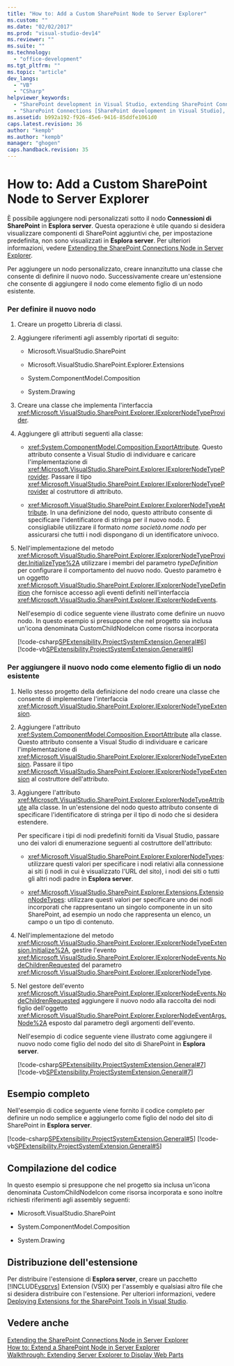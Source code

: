 ```yaml
---
title: "How to: Add a Custom SharePoint Node to Server Explorer"
ms.custom: ""
ms.date: "02/02/2017"
ms.prod: "visual-studio-dev14"
ms.reviewer: ""
ms.suite: ""
ms.technology: 
  - "office-development"
ms.tgt_pltfrm: ""
ms.topic: "article"
dev_langs: 
  - "VB"
  - "CSharp"
helpviewer_keywords: 
  - "SharePoint development in Visual Studio, extending SharePoint Connections node in Server Explorer"
  - "SharePoint Connections [SharePoint development in Visual Studio], creating a new node type"
ms.assetid: b992a192-f926-45e6-9416-85ddfe1061d0
caps.latest.revision: 36
author: "kempb"
ms.author: "kempb"
manager: "ghogen"
caps.handback.revision: 35
---
```

# How to: Add a Custom SharePoint Node to Server Explorer
  È possibile aggiungere nodi personalizzati sotto il nodo **Connessioni di SharePoint** in **Esplora server**.  Questa operazione è utile quando si desidera visualizzare componenti di SharePoint aggiuntivi che, per impostazione predefinita, non sono visualizzati in **Esplora server**.  Per ulteriori informazioni, vedere [Extending the SharePoint Connections Node in Server Explorer](../sharepoint/extending-the-sharepoint-connections-node-in-server-explorer.md).  
  
 Per aggiungere un nodo personalizzato, creare innanzitutto una classe che consente di definire il nuovo nodo.  Successivamente creare un'estensione che consente di aggiungere il nodo come elemento figlio di un nodo esistente.  
  
### Per definire il nuovo nodo  
  
1.  Creare un progetto Libreria di classi.  
  
2.  Aggiungere riferimenti agli assembly riportati di seguito:  
  
    -   Microsoft.VisualStudio.SharePoint  
  
    -   Microsoft.VisualStudio.SharePoint.Explorer.Extensions  
  
    -   System.ComponentModel.Composition  
  
    -   System.Drawing  
  
3.  Creare una classe che implementa l'interfaccia <xref:Microsoft.VisualStudio.SharePoint.Explorer.IExplorerNodeTypeProvider>.  
  
4.  Aggiungere gli attributi seguenti alla classe:  
  
    -   <xref:System.ComponentModel.Composition.ExportAttribute>.  Questo attributo consente a Visual Studio di individuare e caricare l'implementazione di <xref:Microsoft.VisualStudio.SharePoint.Explorer.IExplorerNodeTypeProvider>.  Passare il tipo <xref:Microsoft.VisualStudio.SharePoint.Explorer.IExplorerNodeTypeProvider> al costruttore di attributo.  
  
    -   <xref:Microsoft.VisualStudio.SharePoint.Explorer.ExplorerNodeTypeAttribute>.  In una definizione del nodo, questo attributo consente di specificare l'identificatore di stringa per il nuovo nodo.  È consigliabile utilizzare il formato *nome società*.*nome nodo* per assicurarsi che tutti i nodi dispongano di un identificatore univoco.  
  
5.  Nell'implementazione del metodo <xref:Microsoft.VisualStudio.SharePoint.Explorer.IExplorerNodeTypeProvider.InitializeType%2A> utilizzare i membri del parametro *typeDefinition* per configurare il comportamento del nuovo nodo.  Questo parametro è un oggetto <xref:Microsoft.VisualStudio.SharePoint.Explorer.IExplorerNodeTypeDefinition> che fornisce accesso agli eventi definiti nell'interfaccia <xref:Microsoft.VisualStudio.SharePoint.Explorer.IExplorerNodeEvents>.  
  
     Nell'esempio di codice seguente viene illustrato come definire un nuovo nodo.  In questo esempio si presuppone che nel progetto sia inclusa un'icona denominata CustomChildNodeIcon come risorsa incorporata  
  
     [!code-csharp[SPExtensibility.ProjectSystemExtension.General#6](../snippets/csharp/VS_Snippets_OfficeSP/spextensibility.projectsystemextension.general/cs/extension/serverexplorernode.cs#6)]
     [!code-vb[SPExtensibility.ProjectSystemExtension.General#6](../snippets/visualbasic/VS_Snippets_OfficeSP/spextensibility.projectsystemextension.general/vb/extension/serverexplorernode.vb#6)]  
  
### Per aggiungere il nuovo nodo come elemento figlio di un nodo esistente  
  
1.  Nello stesso progetto della definizione del nodo creare una classe che consente di implementare l'interfaccia <xref:Microsoft.VisualStudio.SharePoint.Explorer.IExplorerNodeTypeExtension>.  
  
2.  Aggiungere l'attributo <xref:System.ComponentModel.Composition.ExportAttribute> alla classe.  Questo attributo consente a Visual Studio di individuare e caricare l'implementazione di <xref:Microsoft.VisualStudio.SharePoint.Explorer.IExplorerNodeTypeExtension>.  Passare il tipo <xref:Microsoft.VisualStudio.SharePoint.Explorer.IExplorerNodeTypeExtension> al costruttore dell'attributo.  
  
3.  Aggiungere l'attributo <xref:Microsoft.VisualStudio.SharePoint.Explorer.ExplorerNodeTypeAttribute> alla classe.  In un'estensione del nodo questo attributo consente di specificare l'identificatore di stringa per il tipo di nodo che si desidera estendere.  
  
     Per specificare i tipi di nodi predefiniti forniti da Visual Studio, passare uno dei valori di enumerazione seguenti al costruttore dell'attributo:  
  
    -   <xref:Microsoft.VisualStudio.SharePoint.Explorer.ExplorerNodeTypes>: utilizzare questi valori per specificare i nodi relativi alla connessione ai siti \(i nodi in cui è visualizzato l'URL del sito\), i nodi dei siti o tutti gli altri nodi padre in **Esplora server**.  
  
    -   <xref:Microsoft.VisualStudio.SharePoint.Explorer.Extensions.ExtensionNodeTypes>: utilizzare questi valori per specificare uno dei nodi incorporati che rappresentano un singolo componente in un sito SharePoint, ad esempio un nodo che rappresenta un elenco, un campo o un tipo di contenuto.  
  
4.  Nell'implementazione del metodo <xref:Microsoft.VisualStudio.SharePoint.Explorer.IExplorerNodeTypeExtension.Initialize%2A>, gestire l'evento <xref:Microsoft.VisualStudio.SharePoint.Explorer.IExplorerNodeEvents.NodeChildrenRequested> del parametro <xref:Microsoft.VisualStudio.SharePoint.Explorer.IExplorerNodeType>.  
  
5.  Nel gestore dell'evento <xref:Microsoft.VisualStudio.SharePoint.Explorer.IExplorerNodeEvents.NodeChildrenRequested> aggiungere il nuovo nodo alla raccolta dei nodi figlio dell'oggetto <xref:Microsoft.VisualStudio.SharePoint.Explorer.ExplorerNodeEventArgs.Node%2A> esposto dal parametro degli argomenti dell'evento.  
  
     Nell'esempio di codice seguente viene illustrato come aggiungere il nuovo nodo come figlio del nodo del sito di SharePoint in **Esplora server**.  
  
     [!code-csharp[SPExtensibility.ProjectSystemExtension.General#7](../snippets/csharp/VS_Snippets_OfficeSP/spextensibility.projectsystemextension.general/cs/extension/serverexplorernode.cs#7)]
     [!code-vb[SPExtensibility.ProjectSystemExtension.General#7](../snippets/visualbasic/VS_Snippets_OfficeSP/spextensibility.projectsystemextension.general/vb/extension/serverexplorernode.vb#7)]  
  
## Esempio completo  
 Nell'esempio di codice seguente viene fornito il codice completo per definire un nodo semplice e aggiungerlo come figlio del nodo del sito di SharePoint in **Esplora server**.  
  
 [!code-csharp[SPExtensibility.ProjectSystemExtension.General#5](../snippets/csharp/VS_Snippets_OfficeSP/spextensibility.projectsystemextension.general/cs/extension/serverexplorernode.cs#5)]
 [!code-vb[SPExtensibility.ProjectSystemExtension.General#5](../snippets/visualbasic/VS_Snippets_OfficeSP/spextensibility.projectsystemextension.general/vb/extension/serverexplorernode.vb#5)]  
  
## Compilazione del codice  
 In questo esempio si presuppone che nel progetto sia inclusa un'icona denominata CustomChildNodeIcon come risorsa incorporata  e sono inoltre richiesti riferimenti agli assembly seguenti:  
  
-   Microsoft.VisualStudio.SharePoint  
  
-   System.ComponentModel.Composition  
  
-   System.Drawing  
  
## Distribuzione dell'estensione  
 Per distribuire l'estensione di **Esplora server**, creare un pacchetto [!INCLUDE[vsprvs](../sharepoint/includes/vsprvs-md.md)] Extension \(VSIX\) per l'assembly e qualsiasi altro file che si desidera distribuire con l'estensione.  Per ulteriori informazioni, vedere [Deploying Extensions for the SharePoint Tools in Visual Studio](../sharepoint/deploying-extensions-for-the-sharepoint-tools-in-visual-studio.md).  
  
## Vedere anche  
 [Extending the SharePoint Connections Node in Server Explorer](../sharepoint/extending-the-sharepoint-connections-node-in-server-explorer.md)   
 [How to: Extend a SharePoint Node in Server Explorer](../sharepoint/how-to-extend-a-sharepoint-node-in-server-explorer.md)   
 [Walkthrough: Extending Server Explorer to Display Web Parts](../sharepoint/walkthrough-extending-server-explorer-to-display-web-parts.md)  
  
  